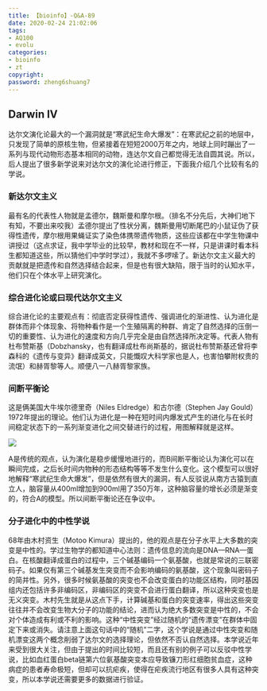 ```yaml
---
title: 【bioinfo】-Q&A-89
date: 2020-02-24 21:02:06
tags:
- AQ100
- evolu
categories:
- bioinfo
- zt
copyright:
password: zheng6shuang7
---
```

## Darwin IV
达尔文演化论最大的一个漏洞就是“寒武纪生命大爆发”：在寒武纪之前的地层中，只发现了简单的原核生物，但紧接着在短短2000万年之内，地球上同时蹦出了一系列与现代动物形态基本相同的动物，连达尔文自己都觉得无法自圆其说。所以，后人提出了很多新学说来对达尔文的演化论进行修正，下面我介绍几个比较有名的学说。

### 新达尔文主义       

最有名的代表性人物就是孟德尔，魏斯曼和摩尔根。（排名不分先后，大神们地下有知，不要出来咬我）孟德尔提出了性状分离，魏斯曼用切断尾巴的小鼠证伪了获得性遗传，摩尔根用果蝇证实了染色体携带遗传物质，这些应该都在中学生物课中讲授过（这点求证，我中学毕业的比较早，教材和现在不一样，只是讲课时看本科生都知道这些，所以猜他们中学时学过），我就不多啰嗦了。新达尔文主义最大的贡献就是把遗传和自然选择结合起来，但是也有很大缺陷，限于当时的认知水平，他们只在个体水平上研究演化。

### 综合进化论或曰现代达尔文主义       


综合进化论的主要观点有：彻底否定获得性遗传、强调进化的渐进性、认为进化是群体而非个体现象、将物种看作是一个生殖隔离的种群、肯定了自然选择的压倒一切的重要性、认为进化的速度和方向几乎完全是由自然选择所决定等。代表人物有杜布赞斯基（Dobzhansky，也有翻译成杜布尚斯基的，据说杜布赞斯基还曾将李森科的《遗传与变异》翻译成英文，只能慨叹大科学家也是人，也害怕攀附权贵的流氓）和赫胥黎等人。顺便八一八赫胥黎家族。

### 间断平衡论       

这是俩美国大牛埃尔德里奇（Niles Eldredge）和古尔德（Stephen Jay Gould）1972年提出的理论。他们认为进化是一种在短时间内爆发式产生的进化与在长时间稳定状态下的一系列渐变进化之间交替进行的过程，用图解释就是这样。

![](1.jpg)

A是传统的观点，认为演化是稳步缓慢地进行的，而B间断平衡论认为演化可以在瞬间完成，之后长时间内物种的形态结构等等不发生什么变化。这个模型可以很好地解释“寒武纪生命大爆发”，但是依然有很大的漏洞，有人反驳说从南方古猿到直立人，脑容量从400ml增加到900ml用了350万年，这种脑容量的增长必须是渐变的，符合A的模型。所以间断平衡论还在争议中。

### 分子进化中的中性学说     

68年由木村资生（Motoo
Kimura）提出的，他的观点是在分子水平上大多数的突变是中性的。学过生物学的都知道中心法则：遗传信息的流向是DNA—RNA—蛋白。在核酸翻译成蛋白的过程中，三个碱基编码一个氨基酸，也就是常说的三联密码子。如果仅有第三个碱基发生突变而不会影响编码的氨基酸，这个现象叫密码子的简并性。另外，很多时候氨基酸的突变也不会改变蛋白的功能区结构，同时基因组内还包括许多非编码区，非编码区的突变不会进行蛋白翻译，所以这种突变也是无义突变。木村先生就是从这点下手，计算碱基和蛋白的突变速率，得出这些突变往往并不会改变生物大分子的功能的结论，进而认为绝大多数突变是中性的，不会对个体造成有利或不利的影响。这种“中性突变”经过随机的“遗传漂变”在群体中固定下来或消失。请注意上面这句话中的“随机”二字，这个学说是通过中性突变和随机漂变这两个概念削弱了达尔文的选择理论，但依然不否认自然选择。本学说近年来受到很大关注，但由于提出的时间比较短，而且还有别的例子可以反驳中性学说，比如血红蛋白beta链第六位氨基酸突变本应导致镰刀形红细胞贫血症，这种病症的患者寿命极短，但却可以抗疟疾，使得在疟疾流行地区有很多人具有这种突变，所以本学说还需要更多的数据进行验证。
